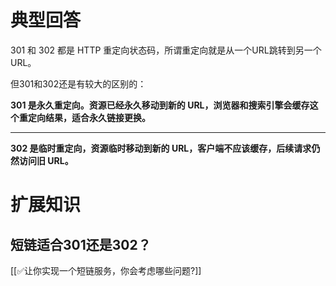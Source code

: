 # 典型回答


301 和 302 都是 HTTP 重定向状态码，所谓重定向就是从一个URL跳转到另一个URL。



但301和302还是有较大的区别的：



**301 是永久重定向。资源已经永久移动到新的 URL，浏览器和搜索引擎会缓存这个重定向结果，适合永久链接更换。**

****

**302 是临时重定向，资源临时移动到新的 URL，客户端不应该缓存，后续请求仍然访问旧 URL。**

# 扩展知识


## 短链适合301还是302？
[[✅让你实现一个短链服务，你会考虑哪些问题?]]

